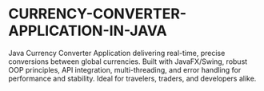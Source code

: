 # CURRENCY-CONVERTER-APPLICATION-IN-JAVA
Java Currency Converter Application delivering real-time, precise conversions between global currencies. Built with JavaFX/Swing, robust OOP principles, API integration, multi-threading, and error handling for performance and stability. Ideal for travelers, traders, and developers alike.
